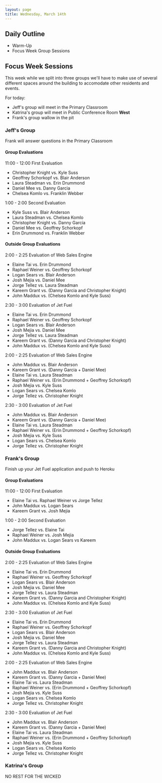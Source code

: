 ```yaml
---
layout: page
title: Wednesday, March 14th
---
```


## Daily Outline

* Warm-Up
* Focus Week Group Sessions

## Focus Week Sessions

This week while we split into three groups we'll have to make use of several different spaces around the building to accomodate other residents and events.

For today:

* Jeff's group will meet in the Primary Classroom
* Katrina's group will meet in Public Conference Room **West**
* Frank's group wallow in the pit

### Jeff's Group

Frank will answer questions in the Primary Classroom

#### Group Evaluations

11:00 - 12:00 First Evaluation

* Christopher Knight vs. Kyle Suss
* Geoffrey Schorkopf vs. Blair Anderson
* Laura Steadman vs. Erin Drummond
* Daniel Mee vs. Danny Garcia
* Chelsea Komlo vs. Franklin Webber

1:00 - 2:00 Second Evaluation

* Kyle Suss vs. Blair Anderson
* Laura Steadman vs. Chelsea Komlo
* Christopher Knight vs. Danny Garcia
* Daniel Mee vs. Geoffrey Schorkopf
* Erin Drummond vs. Franklin Webber

#### Outside Group Evaluations

2:00 - 2:25 Evaluation of Web Sales Engine

* Elaine Tai vs. Erin Drummond
* Raphael Weiner vs. Geoffrey Schorkopf
* Logan Sears vs. Blair Anderson
* Josh Mejia vs. Daniel Mee
* Jorge Tellez vs. Laura Steadman
* Kareem Grant vs. (Danny Garcia and Christopher Knight)
* John Maddux vs. (Chelsea Komlo and Kyle Suss)


2:30 - 3:00 Evaluation of Jet Fuel

* Elaine Tai vs. Erin Drummond
* Raphael Weiner vs. Geoffrey Schorkopf
* Logan Sears vs. Blair Anderson
* Josh Mejia vs. Daniel Mee
* Jorge Tellez vs. Laura Steadman
* Kareem Grant vs. (Danny Garcia and Christopher Knight)
* John Maddux vs. (Chelsea Komlo and Kyle Suss)

2:00 - 2:25 Evaluation of Web Sales Engine

* John Maddux vs. Blair Anderson
* Kareem Grant vs. (Danny Garcia + Daniel Mee)
* Elaine Tai vs. Laura Steadman
* Raphael Weiner vs. (Erin Drummond + Geoffrey Schorkopf)
* Josh Mejia vs. Kyle Suss
* Logan Sears vs. Chelsea Komlo
* Jorge Tellez vs. Christopher Knight

2:30 - 3:00 Evaluation of Jet Fuel

* John Maddux vs. Blair Anderson
* Kareem Grant vs. (Danny Garcia + Daniel Mee)
* Elaine Tai vs. Laura Steadman
* Raphael Weiner vs. (Erin Drummond + Geoffrey Schorkopf)
* Josh Mejia vs. Kyle Suss
* Logan Sears vs. Chelsea Komlo
* Jorge Tellez vs. Christopher Knight

### Frank's Group

Finish up your Jet Fuel application and push to Heroku

#### Group Evaluations

11:00 - 12:00 First Evaluation

* Elaine Tai vs. Raphael Weiner vs Jorge Tellez
* John Maddux vs. Logan Sears
* Kareem Grant vs. Josh Mejia

1:00 - 2:00 Second Evaluation

* Jorge Tellez vs. Elaine Tai
* Raphael Weiner vs. Josh Mejia
* John Maddux vs. Logan Sears vs Kareem

#### Outside Group Evaluations

2:00 - 2:25 Evaluation of Web Sales Engine

* Elaine Tai vs. Erin Drummond
* Raphael Weiner vs. Geoffrey Schorkopf
* Logan Sears vs. Blair Anderson
* Josh Mejia vs. Daniel Mee
* Jorge Tellez vs. Laura Steadman
* Kareem Grant vs. (Danny Garcia and Christopher Knight)
* John Maddux vs. (Chelsea Komlo and Kyle Suss)


2:30 - 3:00 Evaluation of Jet Fuel

* Elaine Tai vs. Erin Drummond
* Raphael Weiner vs. Geoffrey Schorkopf
* Logan Sears vs. Blair Anderson
* Josh Mejia vs. Daniel Mee
* Jorge Tellez vs. Laura Steadman
* Kareem Grant vs. (Danny Garcia and Christopher Knight)
* John Maddux vs. (Chelsea Komlo and Kyle Suss)

2:00 - 2:25 Evaluation of Web Sales Engine

* John Maddux vs. Blair Anderson
* Kareem Grant vs. (Danny Garcia + Daniel Mee)
* Elaine Tai vs. Laura Steadman
* Raphael Weiner vs. (Erin Drummond + Geoffrey Schorkopf)
* Josh Mejia vs. Kyle Suss
* Logan Sears vs. Chelsea Komlo
* Jorge Tellez vs. Christopher Knight

2:30 - 3:00 Evaluation of Jet Fuel

* John Maddux vs. Blair Anderson
* Kareem Grant vs. (Danny Garcia + Daniel Mee)
* Elaine Tai vs. Laura Steadman
* Raphael Weiner vs. (Erin Drummond + Geoffrey Schorkopf)
* Josh Mejia vs. Kyle Suss
* Logan Sears vs. Chelsea Komlo
* Jorge Tellez vs. Christopher Knight


### Katrina's Group

NO REST FOR THE WICKED